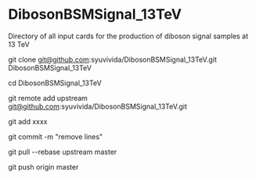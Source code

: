 DibosonBSMSignal_13TeV
======================

Directory of all input cards for the production of diboson signal samples at 13 TeV

git clone git@github.com:syuvivida/DibosonBSMSignal_13TeV.git DibosonBSMSignal_13TeV

cd DibosonBSMSignal_13TeV

git remote add upstream git@github.com:syuvivida/DibosonBSMSignal_13TeV.git

git add xxxx

git commit -m "remove lines"

git pull --rebase upstream master

git push origin master
